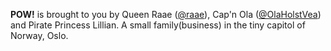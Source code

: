 **POW!** is brought to you by Queen Raae ([@raae](https://twitter.com/raae)), Cap'n Ola ([@OlaHolstVea](https://twitter.com/OlaHolstVea)) and Pirate Princess Lillian. A small family(business) in the tiny capitol of Norway, Oslo.
